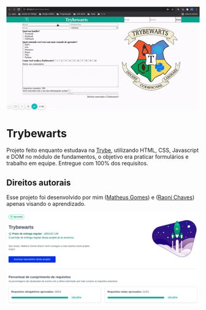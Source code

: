 ![Trybewarts](tbw.gif)

# Trybewarts
Projeto feito enquanto estudava na [Trybe](https://www.betrybe.com/), utilizando HTML, CSS, Javascript e DOM no módulo de fundamentos, o objetivo era praticar formulários e trabalho em equipe. Entregue com 100% dos requisitos.

## Direitos autorais

Esse projeto foi desenvolvido por mim ([Matheus Gomes](https://www.linkedin.com/in/matheusgb/)) e ([Raoni Chaves](https://www.linkedin.com/in/raoni-chaves-costa-0b5918211/)) apenas visando o aprendizado.

![100%](images/100.png)
